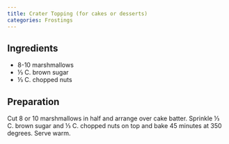 ```yaml
---
title: Crater Topping (for cakes or desserts)
categories: Frostings
---
```


## Ingredients

- 8-10 marshmallows
- ⅓ C. brown sugar
- ⅓ C. chopped nuts

## Preparation

Cut 8 or 10 marshmallows in half and arrange over cake batter.  Sprinkle ⅓ C.  brown sugar and ⅓ C.  chopped nuts on top and bake 45 minutes at 350 degrees.  Serve warm.

